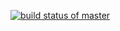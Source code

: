 [![build status of master](https://travis-ci.org/fitrepoz/HW04.svg?branch=master)](https://travis-ci.org/fitrepoz/HW04)